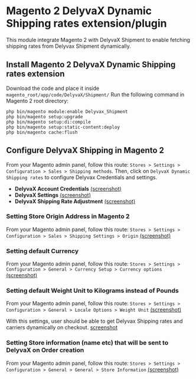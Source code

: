# Magento 2 DelyvaX Dynamic Shipping rates extension/plugin

This module integrate Magento 2 with DelyvaX Shipment to enable fetching shipping rates from Delyvax Shipment dynamically.

## Install Magento 2 DelyvaX Dynamic Shipping rates extension
Download the code and place it inside `magento_root/app/code/DelyvaX/Shipment/`
Run the following command in Magento 2 root directory:

```
php bin/magento module:enable Delyvax_Shipment
php bin/magento setup:upgrade
php bin/magento setup:di:compile
php bin/magento setup:static-content:deploy
php bin/magento cache:flush
```

## Configure DelyvaX Shipping in Magento 2
From your Magento admin panel, follow this route: `Stores > Settings > Configuration > Sales > Shipping methods`. Then, click on `DelyvaX Dynamic Shipping rates` to configure Delyvax Credentials and settings.

- **DelyvaX Account Credentials** [(screenshot)](https://prnt.sc/10tz5no)
- **DelyvaX Settings** [(screenshot)](https://prnt.sc/10tz8zy)
- **DelyvaX Shipping Rate Adjustment** [(screenshot)](https://prnt.sc/10tz9l5)

### Setting Store Origin Address in Magento 2
From your Magento admin panel, follow this route: `Stores > Settings > Configuration > Sales > Shipping Settings > Origin` [(screenshot)](https://prnt.sc/10tzaj3)

### Setting default Currency
From your Magento admin panel, follow this route: `Stores > Settings > Configuration > General > Currency Setup > Currency options` [(screenshot)](https://prnt.sc/10tzb41)

### Setting default Weight Unit to Kilograms instead of Pounds
From your Magento admin panel, follow this route: `Stores > Settings > Configuration > General > Locale Options > Weight Unit` [(screenshot)](https://prnt.sc/10tzbq7)

With this settings, user should be able to get Delyvax Shipping rates and carriers dynamically on checkout. [screenshot](https://prnt.sc/10tzewv)

### Setting Store information (name etc) that will be sent to DelyvaX on Order creation
From your Magento admin panel, follow this route: `Stores > Settings > Configuration > General > General > Store Information` [(screenshot)](https://prnt.sc/11mqbz3)
